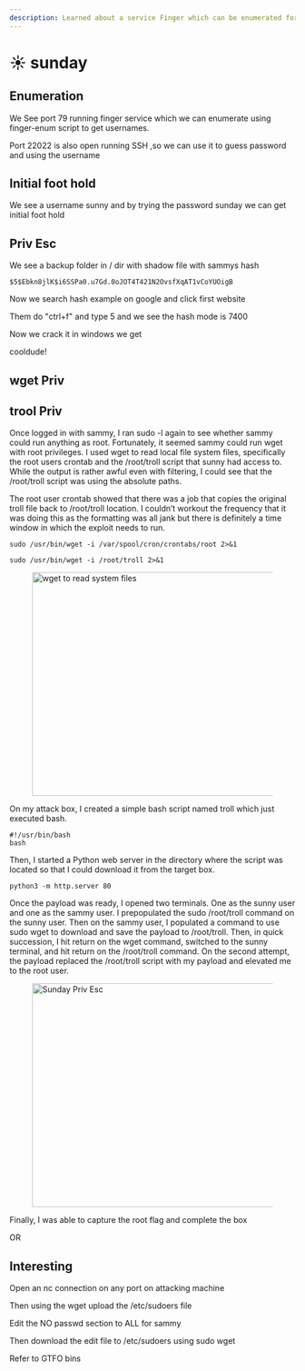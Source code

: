 ```yaml
---
description: Learned about a service Finger which can be enumerated for user names
---
```


# ☀ sunday

## Enumeration

We See port 79 running finger service which we can enumerate using finger-enum script to get usernames.

Port 22022 is also open running SSH ,so we can use it to guess password and using the username

## Initial foot hold&#x20;

We see a username sunny and by trying the password sunday we can get initial foot hold&#x20;

## Priv Esc&#x20;

We see a backup folder in / dir with shadow file with sammys hash

```
$5$Ebkn8jlK$i6SSPa0.u7Gd.0oJOT4T421N2OvsfXqAT1vCoYUOigB
```

Now we search hash example on google and click first website

Them do "ctrl+f" and type $5$ and we see the hash mode is 7400&#x20;

Now we crack it in windows we get&#x20;

cooldude!

## wget Priv

## trool Priv

Once logged in with sammy, I ran sudo -l again to see whether sammy could run anything as root. Fortunately, it seemed sammy could run wget with root privileges. I used wget to read local file system files, specifically the root users crontab and the /root/troll script that sunny had access to. While the output is rather awful even with filtering, I could see that the /root/troll script was using the absolute paths.

The root user crontab showed that there was a job that copies the original troll file back to /root/troll location. I couldn’t workout the frequency that it was doing this as the formatting was all jank but there is definitely a time window in which the exploit needs to run.

```
sudo /usr/bin/wget -i /var/spool/cron/crontabs/root 2>&1
```

```
sudo /usr/bin/wget -i /root/troll 2>&1
```

<figure><img src="https://miro.medium.com/v2/resize:fit:700/0*ZK78FJqFyx0Ag5Lj.png" alt="wget to read system files" height="394" width="700"><figcaption></figcaption></figure>

On my attack box, I created a simple bash script named troll which just executed bash.

```
#!/usr/bin/bash
bash
```

Then, I started a Python web server in the directory where the script was located so that I could download it from the target box.

```
python3 -m http.server 80
```

Once the payload was ready, I opened two terminals. One as the sunny user and one as the sammy user. I prepopulated the sudo /root/troll command on the sunny user. Then on the sammy user, I populated a command to use sudo wget to download and save the payload to /root/troll. Then, in quick succession, I hit return on the wget command, switched to the sunny terminal, and hit return on the /root/troll command. On the second attempt, the payload replaced the /root/troll script with my payload and elevated me to the root user.

<figure><img src="https://miro.medium.com/v2/resize:fit:700/0*fRmio7nl1O0qcH-P.png" alt="Sunday Priv Esc" height="394" width="700"><figcaption></figcaption></figure>

Finally, I was able to capture the root flag and complete the box

OR

## Interesting

Open an nc connection on any port on attacking machine

Then using the wget upload the /etc/sudoers file

Edit the NO passwd section to ALL for sammy

Then download the edit file to /etc/sudoers using sudo wget

Refer to GTFO bins



